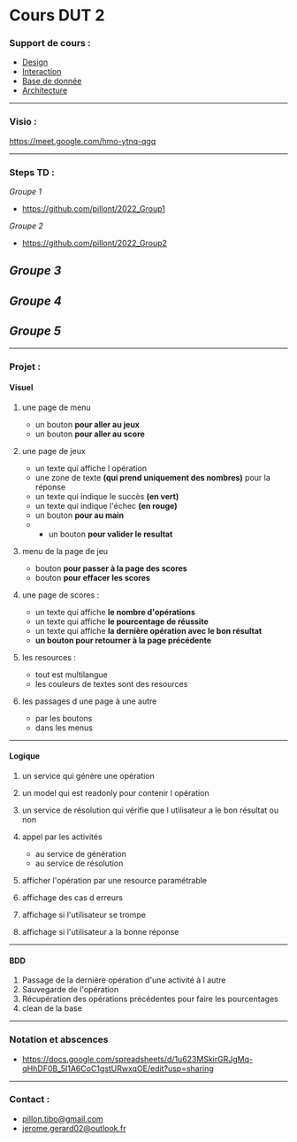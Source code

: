 # Cours DUT 2

### Support de cours :
- [Design](https://docs.google.com/presentation/d/1zt4zRvPfy6_QH8aSdvYgU82hZkRk2liBjA2x1GcRowA/edit?usp=sharing)
- [Interaction](https://docs.google.com/presentation/d/19oiYGQWtXJntZxBs1ZP2uOd6nFYyqGNV5BlFGEJyLQk/edit?usp=sharing)
- [Base de donnée](https://docs.google.com/presentation/d/1K8YE3VQ5abDGTSfirsM5c6iIHFRiz31_owFWuoaXfNM/edit?usp=sharing)
- [Architecture](https://docs.google.com/presentation/d/1rMoGohrW3HSo2BfWyW0_wNfOc8-I6537ZBZT3v8veL0/edit?usp=sharing)

----------------------------

### Visio :

https://meet.google.com/hmo-ytnq-qgq

----------------------------

### Steps TD :

*Groupe 1*

- https://github.com/pillont/2022_Group1

*Groupe 2*

- https://github.com/pillont/2022_Group2

*Groupe 3*
- 

*Groupe 4*
- 

*Groupe 5*
- 

-------------------------


### Projet : 

#### Visuel 

1. une page de menu
    * un bouton **pour aller au jeux**
    * un bouton **pour aller au score**
    
2. une page de jeux
    * un texte qui affiche l opération
    * une zone de texte **(qui prend uniquement des nombres)** pour la réponse
    * un texte qui indique le succès **(en vert)**
    * un texte qui indique l'échec **(en rouge)**
    * un bouton **pour au main**
    * * un bouton **pour valider le resultat**

2. menu de la page de jeu
    * bouton **pour passer à la page des scores**
    * bouton **pour effacer les scores**

3. une page de scores : 
    * un texte qui affiche **le nombre d'opérations**
    * un texte qui affiche **le pourcentage de réussite**
    * un texte qui affiche **la dernière opération avec le bon résultat**
    * **un bouton pour retourner à la page précédente**

4. les resources : 
    * tout est multilangue
    * les couleurs de textes sont des resources

5. les passages d une page à une autre 
    * par les boutons
    * dans les menus

--------------------------

#### Logique

1. un service qui génère une opération
2. un model qui est readonly pour contenir l opération
3. un service de résolution qui vérifie que l utilisateur a le bon résultat ou non
 
4. appel par les activités
   * au service de génération
   * au service de résolution

5. afficher l'opération par une resource paramétrable
6. affichage des cas d erreurs
7. affichage si l'utilisateur se trompe
8. affichage si l'utilisateur a la bonne réponse


--------------------------

#### BDD

1. Passage de la dernière opération d'une activité à l autre 
2. Sauvegarde de l'opération
3. Récupération des opérations précédentes pour faire les pourcentages
4. clean de la base 

--------------------------

### Notation et abscences
- https://docs.google.com/spreadsheets/d/1u623MSkirGRJgMq-qHhDF0B_5I1A6CoC1gstURwxqOE/edit?usp=sharing

----------------------------
### Contact : 
- pillon.tibo@gmail.com
- jerome.gerard02@outlook.fr
